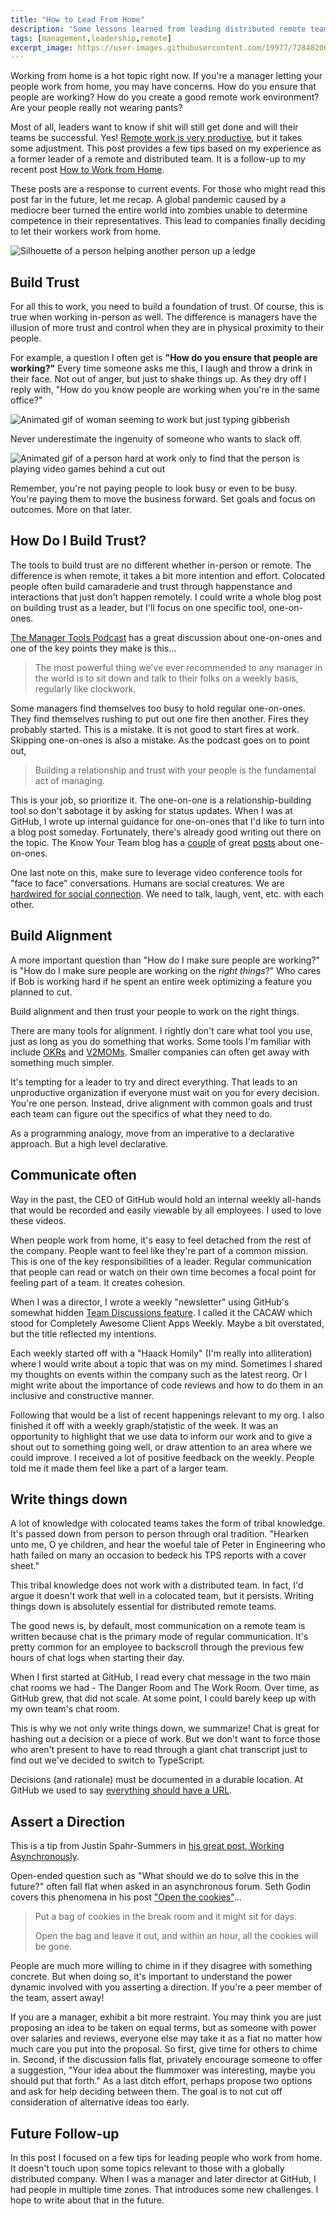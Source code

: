 ```yaml
---
title: "How to Lead From Home"
description: "Some lessons learned from leading distributed remote teams from the comfort of my home."
tags: [management,leadership,remote]
excerpt_image: https://user-images.githubusercontent.com/19977/72848206-f4331b00-3c58-11ea-80f9-9ca3d5ebf2e1.jpg
---
```


Working from home is a hot topic right now. If you're a manager letting your people work from home, you may have concerns. How do you ensure that people are working? How do you create a good remote work environment? Are your people really not wearing pants?

Most of all, leaders want to know if shit will still get done and will their teams be successful. Yes! [Remote work is very productive](https://www.businessnewsdaily.com/15259-working-from-home-more-productive.html), but it takes some adjustment. This post provides a few tips based on my experience as a former leader of a remote and distributed team. It is a follow-up to my recent post [How to Work from Home](https://haacked.com/archive/2020/03/03/how-to-work-from-home/).

These posts are a response to current events. For those who might read this post far in the future, let me recap. A global pandemic caused by a mediocre beer turned the entire world into zombies unable to determine competence in their representatives. This lead to companies finally deciding to let their workers work from home.

![Silhouette of a person helping another person up a ledge](https://user-images.githubusercontent.com/19977/72848206-f4331b00-3c58-11ea-80f9-9ca3d5ebf2e1.jpg)

## Build Trust

For all this to work, you need to build a foundation of trust. Of course, this is true when working in-person as well. The difference is managers have the illusion of more trust and control when they are in physical proximity to their people.

For example, a question I often get is __"How do you ensure that people are working?"__ Every time someone asks me this, I laugh and throw a drink in their face. Not out of anger, but just to shake things up. As they dry off I reply with, "How do you know people are working when you're in the same office?"

![Animated gif of woman seeming to work but just typing gibberish](https://media0.giphy.com/media/LGWYfM9Dd7Kuc/giphy.gif?cid=790b76115d8e968f31dd06c6f7a37c43cd813e7b55dfc02f&rid=giphy.gif)

Never underestimate the ingenuity of someone who wants to slack off.

![Animated gif of a person hard at work only to find that the person is playing video games behind a cut out](https://user-images.githubusercontent.com/19977/75921285-b9a2cd80-5e15-11ea-81bf-9081c2d57a5e.gif)

Remember, you're not paying people to look busy or even to be busy. You're paying them to move the business forward. Set goals and focus on outcomes. More on that later.

## How Do I Build Trust?

The tools to build trust are no different whether in-person or remote. The difference is when remote, it takes a bit more intention and effort. Colocated people often build camaraderie and trust through happenstance and interactions that just don't happen remotely. I could write a whole blog post on building trust as a leader, but I'll focus on one specific tool, one-on-ones.

[The Manager Tools Podcast](https://www.manager-tools.com/2005/07/the-single-most-effective-management-tool-part-1) has a great discussion about one-on-ones and one of the key points they make is this...

> The most powerful thing we've ever recommended to any manager in the world is to sit down and talk to their folks on a weekly basis, regularly like clockwork.

Some managers find themselves too busy to hold regular one-on-ones. They find themselves rushing to put out one fire then another. Fires they probably started. This is a mistake. It is not good to start fires at work. Skipping one-on-ones is also a mistake. As the podcast goes on to point out,

> Building a relationship and trust with your people is the fundamental act of managing.

This is your job, so prioritize it. The one-on-one is a relationship-building tool so don't sabotage it by asking for status updates. When I was at GitHub, I wrote up internal guidance for one-on-ones that I'd like to turn into a blog post someday. Fortunately, there's already good writing out there on the topic. The Know Your Team blog has a [couple](https://knowyourteam.com/blog/2017/12/01/how-to-have-an-honest-one-on-one-meeting-with-an-employee/) of great [posts](https://knowyourteam.com/blog/2019/10/10/the-5-mistakes-youre-making-in-your-one-on-one-meetings-with-direct-reports/) about one-on-ones.

One last note on this, make sure to leverage video conference tools for "face to face" conversations. Humans are social creatures. We are [hardwired for social connection](https://www.scientificamerican.com/article/why-we-are-wired-to-connect/). We need to talk, laugh, vent, etc. with each other.

## Build Alignment

A more important question than "How do I make sure people are working?" is "How do I make sure people are working on the _right things_?" Who cares if Bob is working hard if he spent an entire week optimizing a feature you planned to cut.

Build alignment and then trust your people to work on the right things.

There are many tools for alignment. I rightly don't care what tool you use, just as long as you do something that works. Some tools I'm familiar with include [OKRs](https://medium.com/startup-tools/okrs-5afdc298bc28) and [V2MOMs](https://www.salesforce.com/blog/2013/04/how-to-create-alignment-within-your-company.html). Smaller companies can often get away with something much simpler.

It's tempting for a leader to try and direct everything. That leads to an unproductive organization if everyone must wait on you for every decision. You're one person. Instead, drive alignment with common goals and trust each team can figure out the specifics of what they need to do.

As a programming analogy, move from an imperative to a declarative approach. But a high level declarative.

## Communicate often

Way in the past, the CEO of GitHub would hold an internal weekly all-hands that would be recorded and easily viewable by all employees. I used to love these videos.

When people work from home, it's easy to feel detached from the rest of the company. People want to feel like they're part of a common mission. This is one of the key responsibilities of a leader. Regular communication that people can read or watch on their own time becomes a focal point for feeling part of a team. It creates cohesion.

When I was a director, I wrote a weekly "newsletter" using GitHub's somewhat hidden [Team Discussions feature](https://blog.github.com/2017-11-20-introducing-team-discussions/). I called it the CACAW which stood for Completely Awesome Client Apps Weekly. Maybe a bit overstated, but the title reflected my intentions.

Each weekly started off with a "Haack Homily" (I'm really into alliteration) where I would write about a topic that was on my mind. Sometimes I shared my thoughts on events within the company such as the latest reorg. Or I might write about the importance of code reviews and how to do them in an inclusive and constructive manner.

Following that would be a list of recent happenings relevant to my org. I also finished it off with a weekly graph/statistic of the week. It was an opportunity to highlight that we use data to inform our work and to give a shout out to something going well, or draw attention to an area where we could improve. I received a lot of positive feedback on the weekly. People told me it made them feel like a part of a larger team.

## Write things down

A lot of knowledge with colocated teams takes the form of tribal knowledge. It's passed down from person to person through oral tradition. "Hearken unto me, O ye children, and hear the woeful tale of Peter in Engineering who hath failed on many an occasion to bedeck his TPS reports with a cover sheet."

This tribal knowledge does not work with a distributed team. In fact, I'd argue it doesn't work that well in a colocated team, but it persists. Writing things down is absolutely essential for distributed remote teams.

The good news is, by default, most communication on a remote team is written because chat is the primary mode of regular communication. It's pretty common for an employee to backscroll through the previous few hours of chat logs when starting their day.

When I first started at GitHub, I read every chat message in the two main chat rooms we had - The Danger Room and The Work Room. Over time, as GitHub grew, that did not scale. At some point, I could barely keep up with my own team's chat room.

This is why we not only write things down, we summarize! Chat is great for hashing out a decision or a piece of work. But we don't want to force those who aren't present to have to read through a giant chat transcript just to find out we've decided to switch to TypeScript.

Decisions (and rationale) must be documented in a durable location. At GitHub we used to say [everything should have a URL](https://ben.balter.com/2015/11/12/why-urls/).

## Assert a Direction

This is a tip from Justin Spahr-Summers in [his great post, Working Asynchronously](https://medium.com/@jspahrsummers/working-asynchronously-c4f4acd289ac).

Open-ended question such as "What should we do to solve this in the future?" often fall flat when asked in an asynchronous forum. Seth Godin covers this phenomena in his post ["Open the cookies"](https://seths.blog/2019/10/open-the-cookies/)...

> Put a bag of cookies in the break room and it might sit for days.
>
> Open the bag and leave it out, and within an hour, all the cookies will be gone.

People are much more willing to chime in if they disagree with something concrete. But when doing so, it's important to understand the power dynamic involved with you asserting a direction. If you're a peer member of the team, assert away!

If you are a manager, exhibit a bit more restraint. You may think you are just proposing an idea to be taken on equal terms, but as someone with power over salaries and reviews, everyone else may take it as a fiat no matter how much care you put into the proposal. So first, give time for others to chime in. Second, if the discussion falls flat, privately encourage someone to offer a suggestion, "Your idea about the flummoxer was interesting, maybe you should put that forth." As a last ditch effort, perhaps propose two options and ask for help deciding between them. The goal is to not cut off consideration of alternative ideas too early.

## Future Follow-up

In this post I focused on a few tips for leading people who work from home. It doesn't touch upon some topics relevant to those with a globally distributed company. When I was a manager and later director at GitHub, I had people in multiple time zones. That introduces some new challenges. I hope to write about that in the future.
